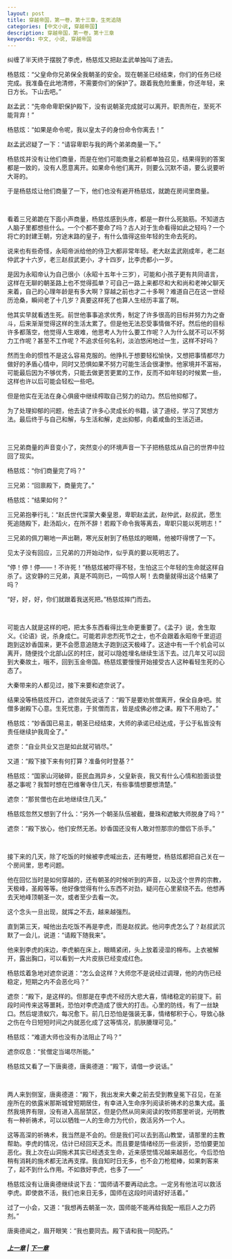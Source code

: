 ```yaml
---
layout: post
title: 穿越帝国，第一卷，第十三章，生死追随
categories: [中文小说, 穿越帝国]
description: 穿越帝国，第一卷，第十三章
keywords: 中文, 小说, 穿越帝国
---
```


纠缠了半天终于摆脱了李虎，杨慈炫又把赵孟武单独叫了进去。

杨慈炫：“父皇命你兄弟保全我朝圣的安全。现在朝圣已经结束，你们的任务已经完成。我准备在此地清修，不需要你们的保护了。跟着我危险重重，你还年轻，来日方长。下山去吧。”

赵孟武：“先帝命卑职保护殿下，没有说朝圣完成就可以离开。职责所在，至死不能背弃！”

杨慈炫：“如果是命令呢，我以皇太子的身份命令你离去！”

赵孟武迟疑了一下：“请容卑职与我的两个弟弟商量一下。”

杨慈炫并没有让他们商量，而是在他们可能商量之前都单独召见，结果得到的答案都是一致的，没有人愿意离开。如果命令他们离开，则要么沉默不语，要么说要听大哥的。

于是杨慈炫让他们商量了一下，他们也没有避开杨慈炫，就跪在房间里商量。

<br/>

看着三兄弟跪在下面小声商量，杨慈炫感到头疼，都是一群什么死脑筋。不知道古人脑子里都想些什么。一个个都不要命了吗？古人对于生命看得如此之轻吗？一个将亡的封建王朝，穷途末路的皇子，有什么值得这些年轻的生命去死的。

说来也有些奇怪，永昭帝派给他的侍卫大都非常年轻。老大赵孟武刚成年，老二赵仲武才十六岁，老三赵叔武更小，才十四岁，比李虎都小一岁。

是因为永昭帝认为自己很小（永昭十五年十三岁），可能和小孩子更有共同语言，这样在无聊的朝圣路上也不觉得孤单？可自己一路上来都尽和大和尚和老神父聊天来着，自己的心理年龄是有多大啊？穿越之前也才二十多啊？难道自己在这一世经历沧桑，瞬间老了十几岁？真要这样死了也算人生经历丰富了啊。

他其实早就看透生死。前世他事事追求优秀，制定了许多很高的目标并努力为之奋斗，后来渐渐觉得这样的生活太累了。但是他无法忍受事情做不好。然后他的目标许多都落空，他觉得人生艰难，他思考人为什么要工作呢？人为什么就不可以不努力工作呢？甚至不工作呢？不追求任何名利，淡泊悠闲地过一生，这样不好吗？

然而生命的惯性不是这么容易克服的。他挣扎于想要轻松愉快，又想把事情都尽力做好的矛盾心情中，同时又恐惧如果不努力可能生活会很凄惨。他家境并不富裕，可能最后因为不够优秀，只能去做更苦更累的工作，反而不如年轻的时候累一些，这样也许以后可能会轻松一些吧。

但是他实在无法在身心俱疲中继续榨取自己努力的动力。然后他抑郁了。

为了处理抑郁的问题，他去读了许多心灵成长的书籍，读了道经，学习了冥想方法。最后终于与自己和解，与生活和解，走出抑郁，向着咸鱼的生活迈进。

<br/>

三兄弟商量的声音变小了，突然变小的环境声音一下子把杨慈炫从自己的世界中拉回了现实。

杨慈炫：“你们商量完了吗？”

三兄弟：“回禀殿下，商量完了。”

杨慈炫：“结果如何？”

三兄弟抱拳行礼：“赵氏世代深蒙大秦皇恩，卑职赵孟武，赵仲武，赵叔武，愿生死追随殿下，赴汤蹈火，在所不辞！若殿下命令我等离去，卑职只能以死明志！”

三兄弟的佩刀唰地一声出鞘，寒光反射到了杨慈炫的眼睛，他被吓得愣了一下。

见太子没有回应，三兄弟的刀开始动作，似乎真的要以死明志了。

“停！停！停——！不许死！”杨慈炫被吓得不轻，生怕这三个年轻的生命就这样自杀了。这安静的三兄弟，真是不鸣则已，一鸣惊人啊！去商量就得出这个结果了吗？

“好，好，好，你们就跟着我送死把。”杨慈炫摔门而去。

<br/>

可能古人就是这样的吧，把太多东西看得比生命更重要了。《孟子》说，舍生取义。《论语》说，杀身成仁。可能若非忠烈死节之士，也不会跟着永昭帝千里迢迢跑到这妙香国来，更不会愿意追随太子跑到这天极峰了。这途中有一千个机会可以离开，随便找个北部山区的村庄，就可以隐姓埋名继续生活下去。过几年又可以回到大秦故土，哦不，回到玉金帝国。杨慈炫要慢慢开始接受古人这种看轻生死的心态了。

大秦带来的人都见过，接下来要和遮奈说了。

结果没等杨慈炫开口，遮奈就先说话了：“殿下是要劝贫僧离开，保全自身吧。贫僧多谢殿下心意。生死忧患，于贫僧而言，皆是成佛必修之课。殿下不用劝了。”

杨慈炫：“妙香国已易主，朝圣已经结束，大师的承诺已经达成，于公于私皆没有责任继续护我周全了。”

遮奈：“自业共业又岂是如此就可销尽。”

又道：“殿下接下来有何打算？准备何时登基？”

杨慈炫：“国家山河破碎，臣民血溅异乡，父皇新丧，我又有什么心情和脸面谈登基之事呢？我暂时想在巴维奢寺住几天，有些事情想要想清楚。”

遮奈：“那贫僧也在此地继续住几天。”

杨慈炫忽然又想到了什么：“另外一个朝圣队伍被截，曼珠和遮敏大师脱身了吗？”

遮奈：“殿下放心，他们安然无恙。妙香国还没有人敢对怛那宗的僧侣下杀手。”

<br/>

接下来的几天，除了吃饭的时候被李虎喊出去，还有睡觉，杨慈炫都把自己关在一个房间里，思考问题。

他在回忆当时是如何穿越的，还有朝圣的时候听到的声音，以及这个世界的宗教，天极峰，圣殿等等。他好像觉得有什么东西不对劲，疑问在心里萦绕不去。他想再去天地峰顶朝圣一次，或者至少去看一次。

这个念头一旦出现，就挥之不去，越来越强烈。

直到第三天，喊他出去吃饭不再是李虎，而是赵叔武。他问李虎怎么了？赵叔武沉默了一会儿，说道：“请殿下随我来”。

他来到李虎的床边，李虎躺在床上，眼睛紧闭，头上放着浸湿的棉布。上衣被解开，露出胸口，可以看到一大片皮肤已经变成红色。

杨慈炫着急地对遮奈说道：“怎么会这样？大师您不是说经过调理，他的内伤已经稳定，短期之内不会恶化吗？”

遮奈：“殿下，是这样的。但那是在李虎不经历大悲大喜，情绪稳定的前提下。前段时间传来这等噩耗，恐怕对李虎造成了很大的打击。心里的防线，有了一丝缺口。然后堤溃蚁穴，每况愈下。前几日恐怕是强装无事，情绪郁积于心，导致心脉之伤在今日短短时间之内就恶化成了这等情况，肌肤腠理可见。”

杨慈炫：“难道大师也没有办法阻止了吗？”

遮奈叹息：“贫僧定当竭尽所能。”

杨慈炫又看了一下唐奥德，唐奥德道：“殿下，请借一步说话。”

<br/>

两人来到侧室，唐奥德道：“殿下，我出发来大秦之前去受到教皇冕下召见，在圣座所在的依露米那斯城曾短期居住，有幸进入生命序列阅读祈祷术的总集大成。虽然我境界有限，没有进入高层禁区，但是仍然从同来阅读的牧师那里听说，光明教有一种祈祷术，可以以牺牲一人的生命力为代价，救活另外一个人。

这等高深的祈祷术，我当然是不会的。但是我们可以去到高山教堂，请那里的主教帮助。李虎的情况，估计已经回天乏术。而且要是情绪经历一些波折，恐怕要更加恶化。我上次在山洞施术其实已经透支生命，近来感觉情况越来越恶化，今后恐怕稍有消耗的施术都无法再支撑。我自知时日无多，也不会刀枪棍棒，如果刺客来了，起不到什么作用。不如救好李虎，也多了——”

杨慈炫没有让唐奥德继续说下去：“国师请不要再动此念。一定另有他法可以救活李虎。即使救不活，我们也来日无多，国师在这段时间请好好活着。”

过了一小会，又道：“我想再去朝圣一次，国师能不能再给我配一瓶巨人之力药剂。”

唐奥德闻之，眉开眼笑：“我也要同去。殿下请和我一同配药。”

##### [上一章](/2020/03/11/TimeTravellerEmpire-1-12/) | [下一章](/2020/03/14/TimeTravellerEmpire-1-14/)